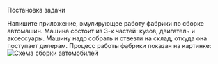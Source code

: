 Постановка задачи

Напишите приложение, эмулирующее работу фабрики по сборке автомашин. Машина
состоит из 3-х частей: кузов, двигатель и аксессуары. Машину надо собрать и отвезти на
склад, откуда она поступает дилерам. Процесс работы фабрики показан на картинке:
![Схема сборки автомобилей](/picture.png)

